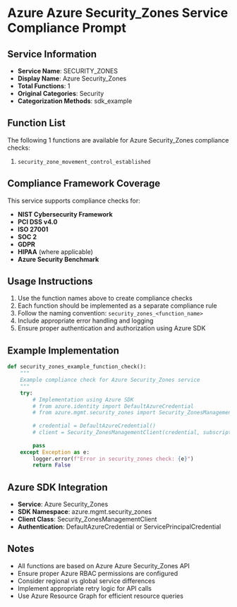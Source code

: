 # Azure Azure Security_Zones Service Compliance Prompt

## Service Information
- **Service Name**: SECURITY_ZONES
- **Display Name**: Azure Security_Zones
- **Total Functions**: 1
- **Original Categories**: Security
- **Categorization Methods**: sdk_example

## Function List
The following 1 functions are available for Azure Security_Zones compliance checks:

1. `security_zone_movement_control_established`


## Compliance Framework Coverage
This service supports compliance checks for:
- **NIST Cybersecurity Framework**
- **PCI DSS v4.0**
- **ISO 27001**
- **SOC 2**
- **GDPR**
- **HIPAA** (where applicable)
- **Azure Security Benchmark**

## Usage Instructions
1. Use the function names above to create compliance checks
2. Each function should be implemented as a separate compliance rule
3. Follow the naming convention: `security_zones_<function_name>`
4. Include appropriate error handling and logging
5. Ensure proper authentication and authorization using Azure SDK

## Example Implementation
```python
def security_zones_example_function_check():
    """
    Example compliance check for Azure Security_Zones service
    """
    try:
        # Implementation using Azure SDK
        # from azure.identity import DefaultAzureCredential
        # from azure.mgmt.security_zones import Security_ZonesManagementClient
        
        # credential = DefaultAzureCredential()
        # client = Security_ZonesManagementClient(credential, subscription_id)
        
        pass
    except Exception as e:
        logger.error(f"Error in security_zones check: {e}")
        return False
```

## Azure SDK Integration
- **Service**: Azure Security_Zones
- **SDK Namespace**: azure.mgmt.security_zones
- **Client Class**: Security_ZonesManagementClient
- **Authentication**: DefaultAzureCredential or ServicePrincipalCredential

## Notes
- All functions are based on Azure Azure Security_Zones API
- Ensure proper Azure RBAC permissions are configured
- Consider regional vs global service differences
- Implement appropriate retry logic for API calls
- Use Azure Resource Graph for efficient resource queries
